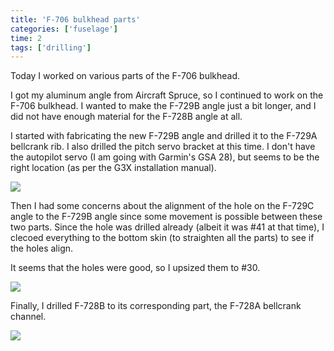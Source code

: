 ```yaml
---
title: 'F-706 bulkhead parts'
categories: ['fuselage']
time: 2
tags: ['drilling']
---
```


Today I worked on various parts of the F-706 bulkhead. 

<!-- more -->

I got my aluminum angle from Aircraft Spruce, so I continued to work on the F-706 bulkhead. I wanted to make the F-729B angle just a bit longer, and I did not have enough material for the F-728B angle at all.

I started with fabricating the new F-729B angle and drilled it to the F-729A bellcrank rib. I also drilled the pitch servo bracket at this time. I don't have the autopilot servo (I am going with Garmin's GSA 28), but seems to be the right location (as per the G3X installation manual).

![](0-drilling-the-servo-bracket.jpeg)

Then I had some concerns about the alignment of the hole on the F-729C angle to the F-729B angle since some movement is possible between these two parts. Since the hole was drilled already (albeit it was #41 at that time), I clecoed everything to the bottom skin (to straighten all the parts) to see if the holes align.

It seems that the holes were good, so I upsized them to #30.

![](1-hole-alignment.jpeg)

Finally, I drilled F-728B to its corresponding part, the F-728A bellcrank channel.

![](2-drilling-the-channel.jpeg)